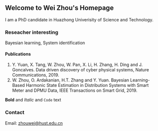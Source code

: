 ## Welcome to Wei Zhou's Homepage

I am a PhD candidate in Huazhong Univerisity of Science and Technology. 


### Reseacher interesting

Bayesian learning, System identification 

#### Publications 
1. Y. Yuan, X. Tang, W. Zhou, W. Pan, X. Li, H. Zhang, H. Ding and J. Goncalves. Data driven discovery of cyber physical systems, Nature Communications, 2019.
2. W. Zhou, O. Ardakanian, H.T. Zhang and Y. Yuan. Bayesian Learning-Based Harmonic State Estimation in Distribution Systems with Smart Meter and DPMU Data, IEEE Transactions on Smart Grid, 2019.  


**Bold** and _Italic_ and `Code` text

### Contact
Email: zhouwei@hust.edu.cn
